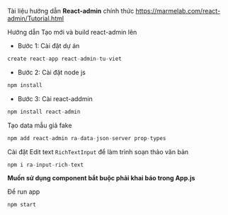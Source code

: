Tài liệu hướng dẫn **React-admin** chính thức https://marmelab.com/react-admin/Tutorial.html

Hướng dẫn Tạo mới và build react-admin lên<br>
- Bước 1: Cài đặt dự án
```js
create react-app react-admin-tu-viet
```
- Bước 2: Cài đặt node js
```js
npm install
```
- Bước 3: Cài react-addmin
```js
npm install react-admin
```

Tạo data mẫu giả fake
```js
npm add react-admin ra-data-json-server prop-types
```

Cài đặt Edit text `RichTextInput` để làm trình soạn thảo văn bản
```js
npm i ra-input-rich-text
```

**Muốn sử dụng component bắt buộc phải khai báo trong App.js**

Để run app
```js
npm start
```